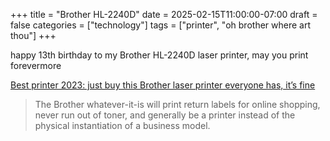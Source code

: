 +++
title = "Brother HL-2240D"
date = 2025-02-15T11:00:00-07:00
draft = false
categories = ["technology"]
tags = ["printer", "oh brother where art thou"]
+++

happy 13th birthday to my Brother HL-2240D laser printer, may you print forevermore

[Best printer 2023: just buy this Brother laser printer everyone has, it’s fine](https://www.theverge.com/23642073/best-printer-2023-brother-laser-wi-fi-its-fine)

> The Brother whatever-it-is will print return labels for online shopping, never run out of toner, and generally be a printer instead of the physical instantiation of a business model.